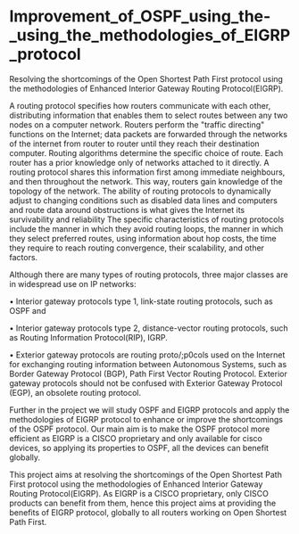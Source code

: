 # Improvement_of_OSPF_using_the-_using_the_methodologies_of_EIGRP_protocol
Resolving the shortcomings of the Open Shortest Path First protocol using the methodologies of Enhanced Interior Gateway Routing Protocol(EIGRP). 

A routing protocol specifies how routers communicate with each other, distributing information that enables them to select routes between any two nodes on a computer network. Routers perform the "traffic directing" functions on the Internet; data packets are forwarded through the networks of the internet from router to router until they reach their destination computer. Routing algorithms determine the specific choice of route. Each router has a prior knowledge only of networks attached to it directly. A routing protocol shares this information first among immediate neighbours, and then throughout the network. This way, routers gain knowledge of the topology of the network. The ability of routing protocols to dynamically adjust to changing conditions such as disabled data lines and computers and route data around obstructions is what gives the Internet its survivability and reliability
The specific characteristics of routing protocols include the manner in which they avoid routing loops, the manner in which they select preferred routes, using information about hop costs, the time they require to reach routing convergence, their scalability, and other factors.

Although there are many types of routing protocols, three major classes are in widespread use on IP networks:

•	Interior gateway protocols type 1, link-state routing protocols, such as OSPF and  

•	Interior gateway protocols type 2, distance-vector routing protocols, such as Routing Information Protocol(RIP), IGRP.

•	Exterior gateway protocols are routing proto/;p0cols used on the Internet for exchanging routing information between Autonomous Systems, such as Border Gateway Protocol (BGP), Path First Vector Routing Protocol. Exterior gateway protocols should not be confused with Exterior Gateway Protocol (EGP), an obsolete routing protocol.

Further in the project we will study OSPF and EIGRP protocols and apply the  methodologies of EIGRP protocol to enhance or improve the shortcomings of the OSPF protocol. Our main aim is to make the OSPF protocol more efficient as EIGRP is a CISCO  proprietary and only available for cisco devices, so applying its properties to OSPF, all the devices can benefit globally.            	

This project aims at resolving the shortcomings of the Open Shortest Path First protocol using the methodologies of Enhanced Interior Gateway Routing Protocol(EIGRP). As EIGRP is a CISCO proprietary, only CISCO products can benefit from them, hence this project aims at providing the benefits of EIGRP protocol, globally to all routers working on Open Shortest Path First.
